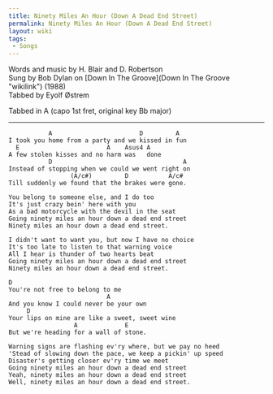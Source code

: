 ```yaml
---
title: Ninety Miles An Hour (Down A Dead End Street)
permalink: Ninety Miles An Hour (Down A Dead End Street)
layout: wiki
tags:
 - Songs
---
```


Words and music by H. Blair and D. Robertson  
Sung by Bob Dylan on [Down In The Groove](Down In The Groove "wikilink")
(1988)  
Tabbed by Eyolf Østrem

Tabbed in A (capo 1st fret, original key Bb major)

* * * * *

               A                        D         A
    I took you home from a party and we kissed in fun
      E                        A    Asus4 A
    A few stolen kisses and no harm was   done
               D                                    A
    Instead of stopping when we could we went right on
                     (A/c#)         D           A/c#
    Till suddenly we found that the brakes were gone.

    You belong to someone else, and I do too
    It's just crazy bein' here with you
    As a bad motorcycle with the devil in the seat
    Going ninety miles an hour down a dead end street
    Ninety miles an hour down a dead end street.

    I didn't want to want you, but now I have no choice
    It's too late to listen to that warning voice
    All I hear is thunder of two hearts beat
    Going ninety miles an hour down a dead end street
    Ninety miles an hour down a dead end street.

    D
    You're not free to belong to me
                               A
    And you know I could never be your own
         D
    Your lips on mine are like a sweet, sweet wine
                      A             E
    But we're heading for a wall of stone.

    Warning signs are flashing ev'ry where, but we pay no heed
    'Stead of slowing down the pace, we keep a pickin' up speed
    Disaster's getting closer ev'ry time we meet
    Going ninety miles an hour down a dead end street
    Yeah, ninety miles an hour down a dead end street
    Well, ninety miles an hour down a dead end street.
